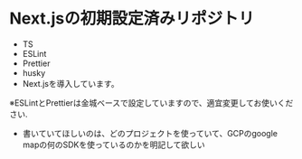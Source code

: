 # Next.jsの初期設定済みリポジトリ

- TS
- ESLint
- Prettier
- husky
- Next.jsを導入しています。

※ESLintとPrettierは金城ベースで設定していますので、適宜変更してお使いください.

- 書いていてほしいのは、どのプロジェクトを使っていて、GCPのgoogle mapの何のSDKを使っているのかを明記して欲しい


